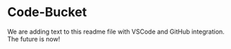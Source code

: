 # Code-Bucket

We are adding text to this readme file with VSCode and GitHub integration. The future is now!